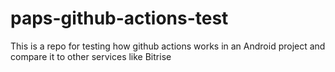 # paps-github-actions-test
This is a repo for testing how github actions works in an Android project and compare it to other services like Bitrise
